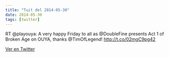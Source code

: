 ```yaml
---
title: "Tuit del 2014-05-30"
date: 2014-05-30
tags: [twitter]
---
```


RT @playouya: A very happy Friday to all as @DoubleFine presents Act 1 of Broken Age on OUYA, thanks @TimOfLegend!  http://t.co/02mgC9pg42



[Ver en Twitter](https://twitter.com/i/web/status/472507354697973760)

